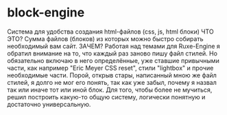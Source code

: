 # block-engine
Система для удобства создания html-файлов (css, js, html блоки)
ЧТО ЭТО?
Сумма файлов (блоков) из которых можно быстро собирать необходимый вам сайт.
ЗАЧЕМ?
Работая над темами для Ruxe-Engine я обратил внимание на то, что каждый раз заново пишу файл стилей. Но обязательно включаю в него определённые, уже ставшие привычными части, как например "Eric Meyer CSS reset", стили "lightbox" и прочие необходимые части. Порой, открыв стары, написанный мною же файл стилей, я долго не мог его понять, так как уже забыл, почему я назвал так или иначе тот или иной блок. Для того, чтобы более не мучиться, решил построить какую-то общую систему, логически понятную и достаточно универсальную.
